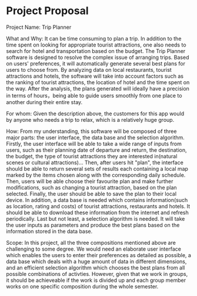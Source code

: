 # Project Proposal
Project Name: Trip Planner

What and Why:
It can be time consuming to plan a trip. In addition to the time spent on looking for appropriate tourist attractions, one also needs to search for hotel and transportation based on the budget. The Trip Planner software is designed to resolve the complex issue of arranging trips. Based on users' preferences, it will automatically generate several best plans for users to choose from. By analyzing data on local restaurants, tourist attractions and hotels, the software will take into account factors such as the ranking of tourist attractions, the location of hotel and the time spent on the way. After the analysis, the plans generated will ideally have a precision in terms of hours，being able to guide users smoothly from one place to another during their entire stay. 

For whom:
Given the description above, the customers for this app would by anyone who needs a trip to relax, which is a relatively huge group.

How:
From my understanding, this software will be composed of three major parts: the user interface, the data base and the selection algorithm. 
Firstly, the user interface will be able to take a wide range of inputs from users, such as their planning date of departure and return, the destination, the budget, the type of tourist attractions they are interested in(natural scenes or cultural attractions)... Then, after users hit "plan", the interface should be able to return several sets of results each containing a local map marked by the items chosen along with the corresponding daily schedule. Then, users will be able choose their favourite plan and make further modifications, such as changing a tourist attraction, based on the plan selected. Finally, the user should be able to save the plan to their local device. 
In addition, a data base is needed which contains information(such as location, rating and costs) of tourist attractions, restaurants and hotels. It should be able to download these information from the internet and refresh periodically.
Last but not least, a selection algorithm is needed. It will take the user inputs as parameters and produce the best plans based on the information stored in the data base. 

Scope:
In this project, all the three compositions mentioned above are challenging to some degree. We would need an elaborate user interface which enables the users to enter their preferences as detailed as possible, a data base which deals with a huge amount of data in different dimensions, and an efficient selection algorithm which chooses the best plans from all possible combinations of activties. However, given that we work in groups, it should be achieveable if the work is divided up and each group member works on one specific composition during the whole semester.
